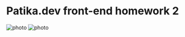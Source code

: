 # Patika.dev front-end homework 2
![photo](https://i.hizliresim.com/c6mzqwo.png)
![photo](https://i.hizliresim.com/pkzivmb.png)